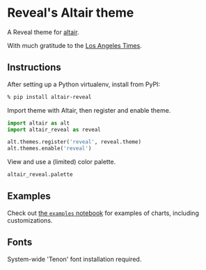 # Reveal's Altair theme

A Reveal theme for [altair](https://altair-viz.github.io/).

With much gratitude to the [Los Angeles Times](https://github.com/datadesk/altair-latimes).


## Instructions

After setting up a Python virtualenv, install from PyPI:

```sh
% pip install altair-reveal
```

Import theme with Altair, then register and enable theme.

```python
import altair as alt
import altair_reveal as reveal

alt.themes.register('reveal', reveal.theme)
alt.themes.enable('reveal')
```

View and use a (limited) color palette.

```python
altair_reveal.palette
```

## Examples

Check out [the `examples` notebook](examples.ipynb) for examples of charts, including customizations.

## Fonts

System-wide 'Tenon' font installation required.

